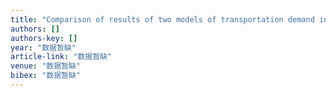 ```yaml
---
title: "Comparison of results of two models of transportation demand in Hong Kong: CDAM and a version of MicroTRIPS"
authors: []
authors-key: []
year: "数据暂缺"
article-link: "数据暂缺"
venue: "数据暂缺"
bibex: "数据暂缺"
---
```

